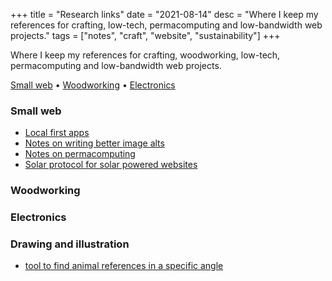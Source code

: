 +++
title = "Research links"
date = "2021-08-14"
desc = "Where I keep my references for crafting, low-tech, permacomputing and low-bandwidth web projects."
tags = ["notes", "craft", "website", "sustainability"]
+++

Where I keep my references for crafting, woodworking, low-tech, permacomputing and low-bandwidth web projects.

<div class="table-of-contents">

[Small web](#small-web) •
[Woodworking](#woodworking) •
[Electronics](#electronics)

</div>

### Small web

- [Local first apps](https://www.inkandswitch.com/local-first.html)  
- [Notes on writing better image alts](https://html.spec.whatwg.org/#alt)  
- [Notes on permacomputing](http://viznut.fi/texts-en/permacomputing_update_2021.html)
- [Solar protocol for solar powered websites](http://solarprotocol.net/documentation.html)

### Woodworking


### Electronics

### Drawing and illustration

- [tool to find animal references in a specific angle](https://x6ud.github.io/#/)
